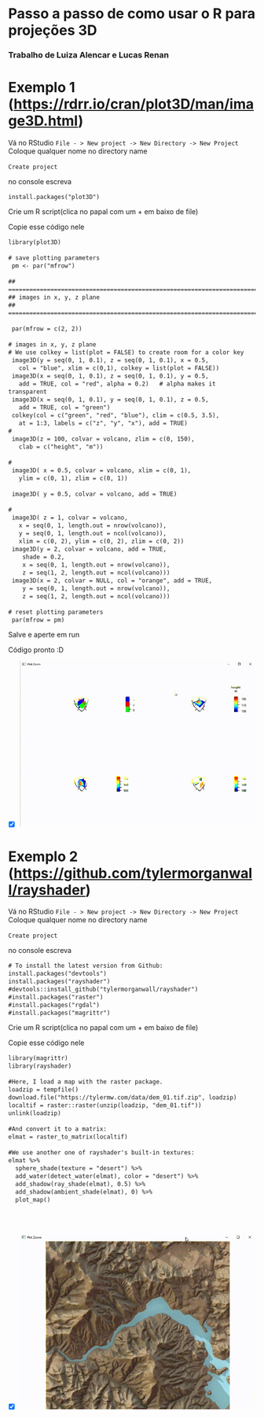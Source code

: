 # Passo a passo de como usar o R para projeções 3D

### Trabalho de Luiza Alencar e Lucas Renan

# Exemplo 1 (https://rdrr.io/cran/plot3D/man/image3D.html)

Vá no RStudio
`
File - > New project -> New Directory -> New Project
`
Coloque qualquer nome no directory name

`
Create project
`

no console escreva

```
install.packages("plot3D")

```

Crie um R script(clica no papal com um + em baixo de file)

Copie esse código nele
```
library(plot3D)

# save plotting parameters
 pm <- par("mfrow")

## =======================================================================
## images in x, y, z plane
## =======================================================================

 par(mfrow = c(2, 2))

# images in x, y, z plane
# We use colkey = list(plot = FALSE) to create room for a color key
 image3D(y = seq(0, 1, 0.1), z = seq(0, 1, 0.1), x = 0.5, 
   col = "blue", xlim = c(0,1), colkey = list(plot = FALSE))
 image3D(x = seq(0, 1, 0.1), z = seq(0, 1, 0.1), y = 0.5, 
   add = TRUE, col = "red", alpha = 0.2)   # alpha makes it transparent
 image3D(x = seq(0, 1, 0.1), y = seq(0, 1, 0.1), z = 0.5, 
   add = TRUE, col = "green")
 colkey(col = c("green", "red", "blue"), clim = c(0.5, 3.5), 
   at = 1:3, labels = c("z", "y", "x"), add = TRUE)
#
 image3D(z = 100, colvar = volcano, zlim = c(0, 150),
   clab = c("height", "m"))
  
#
 image3D( x = 0.5, colvar = volcano, xlim = c(0, 1), 
   ylim = c(0, 1), zlim = c(0, 1))

 image3D( y = 0.5, colvar = volcano, add = TRUE)

#
 image3D( z = 1, colvar = volcano, 
   x = seq(0, 1, length.out = nrow(volcano)),
   y = seq(0, 1, length.out = ncol(volcano)), 
   xlim = c(0, 2), ylim = c(0, 2), zlim = c(0, 2))
 image3D(y = 2, colvar = volcano, add = TRUE, 
    shade = 0.2,
    x = seq(0, 1, length.out = nrow(volcano)),
    z = seq(1, 2, length.out = ncol(volcano)))
 image3D(x = 2, colvar = NULL, col = "orange", add = TRUE, 
    y = seq(0, 1, length.out = nrow(volcano)),
    z = seq(1, 2, length.out = ncol(volcano)))

# reset plotting parameters
 par(mfrow = pm)

```

Salve e aperte em run

Código pronto :D

- [x] ![alt text](https://github.com/LUCASRENAA/Atividade_Faculdade_Readme/blob/main/imgs/1.png?raw=true)

# Exemplo 2 (https://github.com/tylermorganwall/rayshader)

Vá no RStudio
`
File - > New project -> New Directory -> New Project
`
Coloque qualquer nome no directory name

`
Create project
`

no console escreva

```
# To install the latest version from Github:
install.packages("devtools")
install.packages("rayshader")
#devtools::install_github("tylermorganwall/rayshader")
#install.packages("raster")
#install.packages("rgdal")
#install.packages("magrittr")

```

Crie um R script(clica no papal com um + em baixo de file)

Copie esse código nele

```
library(magrittr)
library(rayshader)

#Here, I load a map with the raster package.
loadzip = tempfile() 
download.file("https://tylermw.com/data/dem_01.tif.zip", loadzip)
localtif = raster::raster(unzip(loadzip, "dem_01.tif"))
unlink(loadzip)

#And convert it to a matrix:
elmat = raster_to_matrix(localtif)

#We use another one of rayshader's built-in textures:
elmat %>%
  sphere_shade(texture = "desert") %>%
  add_water(detect_water(elmat), color = "desert") %>%
  add_shadow(ray_shade(elmat), 0.5) %>%
  add_shadow(ambient_shade(elmat), 0) %>%
  plot_map()




```

- [x] ![alt text](https://github.com/LUCASRENAA/Atividade_Faculdade_Readme/blob/main/imgs/2.png?raw=true)
